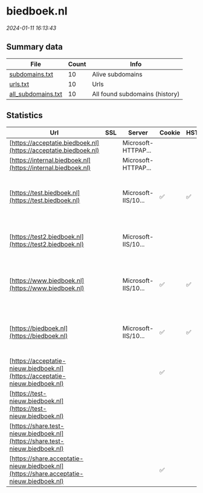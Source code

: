 # biedboek.nl
*2024-01-11 16:13:43*
## Summary data
| File       | Count | Info |
|------------|-------|------|
|[subdomains.txt](/data/biedboek.nl/subdomains.txt)|10|Alive subdomains|
|[urls.txt](/data/biedboek.nl/urls.txt)|10|Urls|
|[all_subdomains.txt](/data/biedboek.nl/all_subdomains.txt)|10|All found subdomains (history)|
## Statistics
| Url | SSL | Server | Cookie | HSTS | CSP | XFO | XXP | RP | Tech |Title |
|------------|-------|------|------|------|------|------|------|------|------|------|
|[https://acceptatie.biedboek.nl](https://acceptatie.biedboek.nl)| |Microsoft-HTTPAP...| | | | | | :white_check_mark: |Microsoft HTTPAPI:2.0|Not Found|
|[https://internal.biedboek.nl](https://internal.biedboek.nl)| |Microsoft-HTTPAP...| | | | | | :white_check_mark: |Microsoft HTTPAPI:2.0|Not Found|
|[https://test.biedboek.nl](https://test.biedboek.nl)| |Microsoft-IIS/10...|:white_check_mark: |:white_check_mark: |:warning: | :white_check_mark: | :white_check_mark: | :white_check_mark: |HSTS IIS:10.0 Linkedin Ads Windows Server||
|[https://test2.biedboek.nl](https://test2.biedboek.nl)| |Microsoft-IIS/10...| | | | | | :white_check_mark: |IIS:10.0 Microsoft ASP.NET Windows Server|Vastgoed en zake...|
|[https://www.biedboek.nl](https://www.biedboek.nl)| |Microsoft-IIS/10...|:white_check_mark: |:white_check_mark: |:warning: | :white_check_mark: | :white_check_mark: | :white_check_mark: |HSTS IIS:10.0 Linkedin Ads Windows Server||
|[https://biedboek.nl](https://biedboek.nl)| |Microsoft-IIS/10...|:white_check_mark: |:white_check_mark: |:warning: | :white_check_mark: | :white_check_mark: | :white_check_mark: |HSTS IIS:10.0 Linkedin Ads Windows Server|Document Moved|
|[https://acceptatie-nieuw.biedboek.nl](https://acceptatie-nieuw.biedboek.nl)| ||:white_check_mark: | |:warning: | :white_check_mark: | :white_check_mark: | :white_check_mark: |Azure React|Vastgoed en zake...|
|[https://test-nieuw.biedboek.nl](https://test-nieuw.biedboek.nl)| || | |:warning: | :white_check_mark: | :white_check_mark: | :white_check_mark: |React|Vastgoed en zake...|
|[https://share.test-nieuw.biedboek.nl](https://share.test-nieuw.biedboek.nl)| || | |:warning: | :white_check_mark: | :white_check_mark: | :white_check_mark: ||Vastgoed en zake...|
|[https://share.acceptatie-nieuw.biedboek.nl](https://share.acceptatie-nieuw.biedboek.nl)| ||:white_check_mark: | |:warning: | :white_check_mark: | :white_check_mark: | :white_check_mark: |Azure|Vastgoed en zake...|